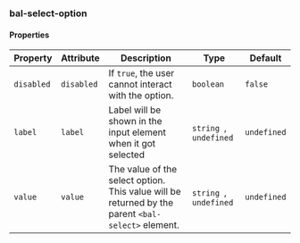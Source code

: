 ### bal-select-option
 
#### Properties

| Property   | Attribute  | Description                                                                                       | Type                    | Default     |
| ---------- | ---------- | ------------------------------------------------------------------------------------------------- | ----------------------- | ----------- |
| `disabled` | `disabled` | If `true`, the user cannot interact with the option.                                              | `boolean`               | `false`     |
| `label`    | `label`    | Label will be shown in the input element when it got selected                                     | `string `, ` undefined` | `undefined` |
| `value`    | `value`    | The value of the select option. This value will be returned by the parent `<bal-select>` element. | `string `, ` undefined` | `undefined` |


 
